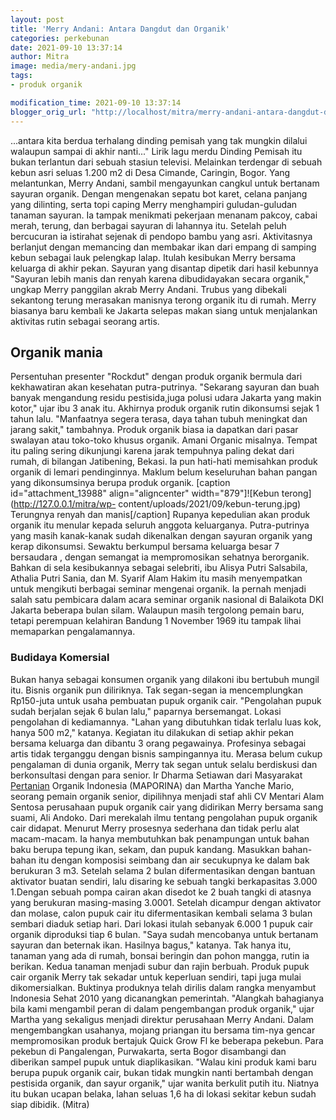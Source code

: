 ```yaml
---
layout: post
title: 'Merry Andani: Antara Dangdut dan Organik'
categories: perkebunan
date: 2021-09-10 13:37:14
author: Mitra
image: media/mery-andani.jpg
tags:
- produk organik

modification_time: 2021-09-10 13:37:14
blogger_orig_url: "http://localhost/mitra/merry-andani-antara-dangdut-dan.html"
---
```


...antara kita berdua terhalang dinding pemisah yang tak mungkin dilalui
walaupun sampai di akhir nanti..." Lirik lagu merdu Dinding Pemisah itu bukan
terlantun dari sebuah stasiun televisi. Melainkan terdengar di sebuah kebun
asri seluas 1.200 m2 di Desa Cimande, Caringin, Bogor. Yang melantunkan, Merry
Andani, sambil mengayunkan cangkul untuk bertanam sayuran organik. Dengan
mengenakan sepatu bot karet, celana panjang yang dilinting, serta topi caping
Merry menghampiri guludan-guludan tanaman sayuran. Ia tampak menikmati
pekerjaan menanam pakcoy, cabai merah, terung, dan berbagai sayuran di
lahannya itu. Setelah peluh bercucuran ia istirahat sejenak di pendopo bambu
yang asri. Aktivitasnya berlanjut dengan memancing dan membakar ikan dari
empang di samping kebun sebagai lauk pelengkap lalap. Itulah kesibukan Merry
bersama keluarga di akhir pekan. Sayuran yang disantap dipetik dari hasil
kebunnya "Sayuran lebih manis dan renyah karena dibudidayakan secara organik,"
ungkap Merry panggilan akrab Merry Andani. Trubus yang dibekali sekantong
terung merasakan manisnya terong organik itu di rumah. Merry biasanya baru
kembali ke Jakarta selepas makan siang untuk menjalankan aktivitas rutin
sebagai seorang artis.

## Organik mania

Persentuhan presenter "Rockdut" dengan produk organik bermula dari
kekhawatiran akan kesehatan putra-putrinya. "Sekarang sayuran dan buah banyak
mengandung residu pestisida,juga polusi udara Jakarta yang makin kotor," ujar
ibu 3 anak itu. Akhirnya produk organik rutin dikonsumsi sejak 1 tahun lalu.
"Manfaatnya segera terasa, daya tahan tubuh meningkat dan jarang sakit,"
tambahnya. Produk organik biasa ia dapatkan dari pasar swalayan atau toko-toko
khusus organik. Amani Organic misalnya. Tempat itu paling sering dikunjungi
karena jarak tempuhnya paling dekat dari rumah, di bilangan Jatibening,
Bekasi. Ia pun hati-hati memisahkan produk organik di lemari pendinginnya.
Maklum belum keseluruhan bahan pangan yang dikonsumsinya berupa produk
organik. [caption id="attachment_13988" align="aligncenter"
width="879"]![Kebun terong](http://127.0.0.1/mitra/wp-
content/uploads/2021/09/kebun-terung.jpg) Terungnya renyah dan manis[/caption]
Rupanya kepedulian akan produk organik itu menular kepada seluruh anggota
keluarganya. Putra-putrinya yang masih kanak-kanak sudah dikenalkan dengan
sayuran organik yang kerap dikonsumsi. Sewaktu berkumpul bersama keluarga
besar 7 bersaudara , dengan semangat ia mempromosikan sehatnya berorganik.
Bahkan di sela kesibukannya sebagai selebriti, ibu Alisya Putri Salsabila,
Athalia Putri Sania, dan M. Syarif Alam Hakim itu masih menyempatkan untuk
mengikuti berbagai seminar mengenai organik. Ia pernah menjadi salah satu
pembicara dalam acara seminar organik nasional di Balaikota DKI Jakarta
beberapa bulan silam. Walaupun masih tergolong pemain baru, tetapi perempuan
kelahiran Bandung 1 November 1969 itu tampak lihai memaparkan pengalamannya.

### Budidaya Komersial

Bukan hanya sebagai konsumen organik yang dilakoni ibu bertubuh mungil itu.
Bisnis organik pun diliriknya. Tak segan-segan ia mencemplungkan Rp150-juta
untuk usaha pembuatan pupuk organik cair. "Pengolahan pupuk sudah berjalan
sejak 6 bulan lalu," paparnya bersemangat. Lokasi pengolahan di kediamannya.
"Lahan yang dibutuhkan tidak terlalu luas kok, hanya 500 m2," katanya.
Kegiatan itu dilakukan di setiap akhir pekan bersama keluarga dan dibantu 3
orang pegawainya. Profesinya sebagai artis tidak terganggu dengan bisnis
sampingannya itu. Merasa belum cukup pengalaman di dunia organik, Merry tak
segan untuk selalu berdiskusi dan berkonsultasi dengan para senior. Ir Dharma
Setiawan dari Masyarakat [Pertanian](http://127.0.0.1/mitra/pertanian
"Pertanian") Organik Indonesia (MAPORINA) dan Martha Yanche Mario, seorang
pemain organik senior, dipilihnya menjadi staf ahli CV Mentari Alam Sentosa
perusahaan pupuk organik cair yang didirikan Merry bersama sang suami, Ali
Andoko. Dari merekalah ilmu tentang pengolahan pupuk organik cair didapat.
Menurut Merry prosesnya sederhana dan tidak perlu alat macam-macam. Ia hanya
membutuhkan bak penampungan untuk bahan baku berupa tepung ikan, sekam, dan
pupuk kandang. Masukkan bahan-bahan itu dengan komposisi seimbang dan air
secukupnya ke dalam bak berukuran 3 m3. Setelah selama 2 bulan difermentasikan
dengan bantuan aktivator buatan sendiri, lalu disaring ke sebuah tangki
berkapasitas 3.000 1.Dengan sebuah pompa cairan akan disedot ke 2 buah tangki
di atasnya yang berukuran masing-masing 3.0001. Setelah dicampur dengan
aktivator dan molase, calon pupuk cair itu difermentasikan kembali selama 3
bulan sembari diaduk setiap hari. Dari lokasi itulah sebanyak 6.000 1 pupuk
cair organik diproduksi tiap 6 bulan. "Saya sudah mencobanya untuk bertanam
sayuran dan beternak ikan. Hasilnya bagus," katanya. Tak hanya itu, tanaman
yang ada di rumah, bonsai beringin dan pohon mangga, rutin ia berikan. Kedua
tanaman menjadi subur dan rajin berbuah. Produk pupuk cair organik Merry tak
sekadar untuk keperluan sendiri, tapi juga mulai dikomersialkan. Buktinya
produknya telah dirilis dalam rangka menyambut Indonesia Sehat 2010 yang
dicanangkan pemerintah. "Alangkah bahagianya bila kami mengambil peran di
dalam pengembangan produk organik," ujar Martha yang sekaligus menjadi
direktur perusahaan Merry Andani. Dalam mengembangkan usahanya, mojang
priangan itu bersama tim-nya gencar mempromosikan produk bertajuk Quick Grow
Fl ke beberapa pekebun. Para pekebun di Pangalengan, Purwakarta, serta Bogor
disambangi dan diberikan sampel pupuk untuk diaplikasikan. "Walau kini produk
kami baru berupa pupuk organik cair, bukan tidak mungkin nanti bertambah
dengan pestisida organik, dan sayur organik," ujar wanita berkulit putih itu.
Niatnya itu bukan ucapan belaka, lahan seluas 1,6 ha di lokasi sekitar kebun
sudah siap dibidik. (Mitra)


